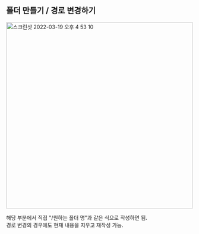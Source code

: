 ## 폴더 만들기 / 경로 변경하기

<img width="502" alt="스크린샷 2022-03-19 오후 4 53 10" src="https://user-images.githubusercontent.com/79782594/159112876-110bb275-604f-472e-8646-911198daf3bf.png">

해당 부분에서 직접 "/원하는 폴더 명"과 같은 식으로 작성하면 됨.  
경로 변경의 경우에도 현재 내용을 지우고 재작성 가능.

